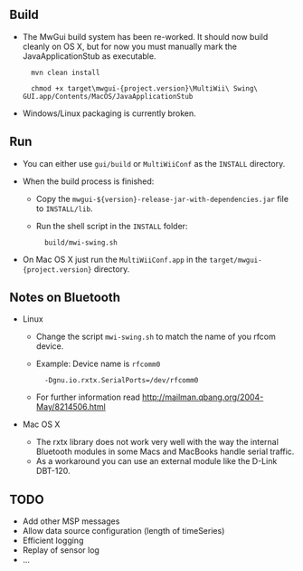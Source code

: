 ## Build ##
* The MwGui build system has been re-worked. It should now build cleanly on OS X, but for now you must manually mark the JavaApplicationStub as executable.

		mvn clean install
		
		chmod +x target\mwgui-{project.version}\MultiWii\ Swing\ GUI.app/Contents/MacOS/JavaApplicationStub
		
* Windows/Linux packaging is currently broken.


## Run ##
* You can either use `gui/build` or `MultiWiiConf` as the `INSTALL` directory.

* When the build process is finished: 
	* Copy the `mwgui-${version}-release-jar-with-dependencies.jar` file to `INSTALL/lib`.
	* Run the shell script in the `INSTALL` folder:
	 
			build/mwi-swing.sh

* On Mac OS X just run the `MultiWiiConf.app` in the `target/mwgui-{project.version}` directory.
 

## Notes on Bluetooth ##

* Linux
	* Change the script `mwi-swing.sh` to match the name of you rfcom device.
	* Example: Device name is `rfcomm0`

			-Dgnu.io.rxtx.SerialPorts=/dev/rfcomm0
		
	* For further information read http://mailman.qbang.org/2004-May/8214506.html

* Mac OS X
	* The rxtx library does not work very well with the way the internal Bluetooth modules in some Macs and MacBooks handle serial traffic.
	* As a workaround you can use an external module like the D-Link DBT-120.


## TODO ##

* Add other MSP messages
* Allow data source configuration (length of timeSeries)
* Efficient logging
* Replay of sensor log
* ...
